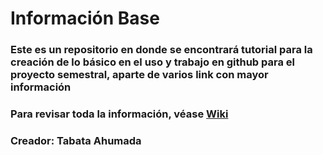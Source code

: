 # Información Base

### Este es un repositorio en donde se encontrará tutorial para la creación de lo básico en el uso y trabajo en github para el proyecto semestral, aparte de varios link con mayor información

### Para revisar toda la información, véase [Wiki](https://github.com/Tabby2109/uso-github/wiki)













### Creador: Tabata Ahumada

